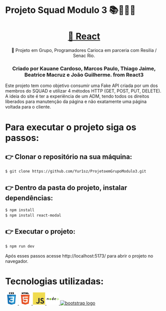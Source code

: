 # Projeto Squad Modulo 3 📚👩🏽‍💻

<h1 align="center">
    <a href="https://pt-br.reactjs.org/">🔗 React</a>
</h1>
<p align="center">🚀 Projeto em Grupo, Programadores Carioca em parceria com Resilia / Senac Rio. </p>
<h3 align="center">Criado por Kauane Cardoso, Marcos Paulo, Thiago Jaime, Beatrice Macruz e João Guilherme. from React3</h3>


Este projeto tem como objetivo consumir uma Fake API criada por um dos membros do SQUAD e utilizar 4 métodos HTTP (GET, POST, PUT, DELETE). A ideia do site é ter a experiência de um ADM, tendo todos os direitos liberados para manutenção da página e não exatamente uma página voltada para o cliente.


# Para executar o projeto siga os passos:


## 👉  Clonar o repositório na sua máquina:

```sh
$ git clone https://github.com/Yur1sz/ProjetoemGrupoModulo3.git
```
## 👉 Dentro da pasta do projeto, instalar dependências:

```sh
$ npm install
$ npm install react-modal
```
## 👉 Executar o projeto:

```sh
$ npm run dev
```

Após esses passos acesse http://localhost:5173/ para abrir o projeto no navegador.

# Tecnologias utilizadas: 
<p align="left"> <a href="https://www.w3schools.com/css/" target="_blank" rel="noreferrer"> <img src="https://raw.githubusercontent.com/devicons/devicon/master/icons/css3/css3-original-wordmark.svg" alt="css3" width="40" height="40"/> </a> <a href="https://www.w3.org/html/" target="_blank" rel="noreferrer"> <img src="https://raw.githubusercontent.com/devicons/devicon/master/icons/html5/html5-original-wordmark.svg" alt="html5" width="40" height="40"/> </a> <a href="https://developer.mozilla.org/en-US/docs/Web/JavaScript" target="_blank" rel="noreferrer"> <img src="https://raw.githubusercontent.com/devicons/devicon/master/icons/javascript/javascript-original.svg" alt="javascript" width="40" height="40"/> </a> <a href="https://nodejs.org" target="_blank" rel="noreferrer"> <img src="https://raw.githubusercontent.com/devicons/devicon/master/icons/nodejs/nodejs-original-wordmark.svg" alt="nodejs" width="40" height="40"/> 
  <img src="https://cdn.jsdelivr.net/gh/devicons/devicon/icons/bootstrap/bootstrap-original.svg" height="40" width="52" alt="bootstrap logo"  />
 
